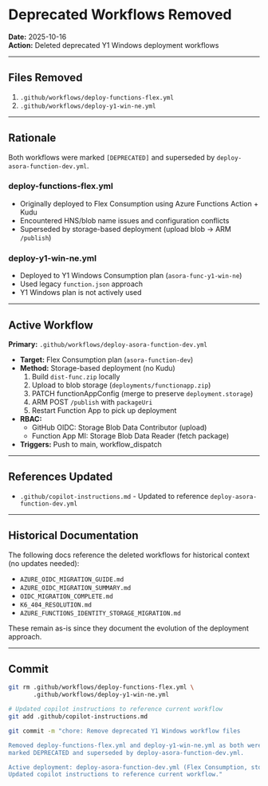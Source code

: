# Deprecated Workflows Removed

**Date:** 2025-10-16  
**Action:** Deleted deprecated Y1 Windows deployment workflows

---

## Files Removed

1. `.github/workflows/deploy-functions-flex.yml`
2. `.github/workflows/deploy-y1-win-ne.yml`

---

## Rationale

Both workflows were marked `[DEPRECATED]` and superseded by `deploy-asora-function-dev.yml`.

### deploy-functions-flex.yml
- Originally deployed to Flex Consumption using Azure Functions Action + Kudu
- Encountered HNS/blob name issues and configuration conflicts
- Superseded by storage-based deployment (upload blob → ARM `/publish`)

### deploy-y1-win-ne.yml
- Deployed to Y1 Windows Consumption plan (`asora-func-y1-win-ne`)
- Used legacy `function.json` approach
- Y1 Windows plan is not actively used

---

## Active Workflow

**Primary:** `.github/workflows/deploy-asora-function-dev.yml`
- **Target:** Flex Consumption plan (`asora-function-dev`)
- **Method:** Storage-based deployment (no Kudu)
  1. Build `dist-func.zip` locally
  2. Upload to blob storage (`deployments/functionapp.zip`)
  3. PATCH functionAppConfig (merge to preserve `deployment.storage`)
  4. ARM POST `/publish` with `packageUri`
  5. Restart Function App to pick up deployment
- **RBAC:**
  - GitHub OIDC: Storage Blob Data Contributor (upload)
  - Function App MI: Storage Blob Data Reader (fetch package)
- **Triggers:** Push to main, workflow_dispatch

---

## References Updated

- `.github/copilot-instructions.md` - Updated to reference `deploy-asora-function-dev.yml`

---

## Historical Documentation

The following docs reference the deleted workflows for historical context (no updates needed):
- `AZURE_OIDC_MIGRATION_GUIDE.md`
- `AZURE_OIDC_MIGRATION_SUMMARY.md`
- `OIDC_MIGRATION_COMPLETE.md`
- `K6_404_RESOLUTION.md`
- `AZURE_FUNCTIONS_IDENTITY_STORAGE_MIGRATION.md`

These remain as-is since they document the evolution of the deployment approach.

---

## Commit

```bash
git rm .github/workflows/deploy-functions-flex.yml \
       .github/workflows/deploy-y1-win-ne.yml

# Updated copilot instructions to reference current workflow
git add .github/copilot-instructions.md

git commit -m "chore: Remove deprecated Y1 Windows workflow files

Removed deploy-functions-flex.yml and deploy-y1-win-ne.yml as both were
marked DEPRECATED and superseded by deploy-asora-function-dev.yml.

Active deployment: deploy-asora-function-dev.yml (Flex Consumption, storage-based)
Updated copilot instructions to reference current workflow."
```
